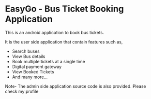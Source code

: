 # EasyGo - Bus Ticket Booking Application
This is an android application to book bus tickets.

It is the user side application that contain features such as, 
- Search buses
- View Bus details
- Book multiple tickets at a single time
- Digital payment gateway
- View Booked Tickets
- And many more...



Note- The admin side application source code is also provided. Please check my profile
